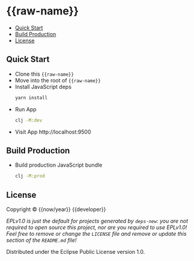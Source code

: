 # {{raw-name}}

* [Quick Start]
* [Build Production]
* [License]


## Quick Start

* Clone this `{{raw-name}}`
* Move into the root of `{{raw-name}}`
* Install JavaScript deps
  ```bash
  yarn install
  ```
* Run App
  ```bash
  clj -M:dev
  ```
* Visit App
  http://localhost:9500


## Build Production

* Build production JavaScript bundle
  ```bash
  clj -M:prod
  ```

## License

Copyright © {{now/year}} {{developer}}

_EPLv1.0 is just the default for projects generated by `deps-new`: you are not_
_required to open source this project, nor are you required to use EPLv1.0!_
_Feel free to remove or change the `LICENSE` file and remove or update this_
_section of the `README.md` file!_

Distributed under the Eclipse Public License version 1.0.

[Quick Start]: #quick-start
[Build Production]: #build-production
[License]: #license
